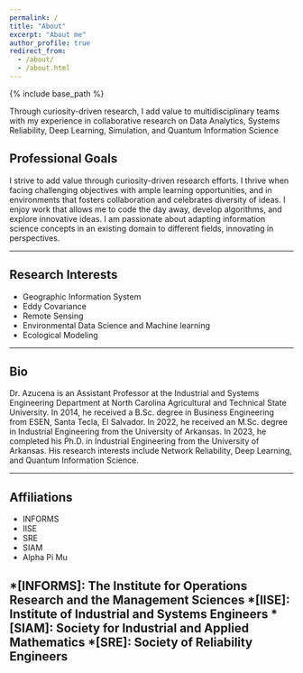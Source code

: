 ```yaml
---
permalink: /
title: "About"
excerpt: "About me"
author_profile: true
redirect_from: 
  - /about/
  - /about.html
---
```

{% include base_path %}

Through curiosity-driven research, I add value to multidisciplinary teams with my experience in collaborative research on Data Analytics, Systems Reliability, Deep Learning, Simulation, and Quantum Information Science 

## Professional Goals
I strive to add value through curiosity-driven research efforts. I thrive when facing challenging objectives with ample learning opportunities, and in environments that fosters collaboration and celebrates diversity of ideas. I enjoy work that allows me to code the day away, develop algorithms, and explore innovative ideas. I am passionate about adapting information science concepts in an existing domain to different fields, innovating in perspectives.

------

## Research Interests
- Geographic Information System
- Eddy Covariance
- Remote Sensing
- Environmental Data Science and Machine learning
- Ecological Modeling 

------


## Bio


Dr. Azucena is an Assistant Professor at the Industrial and Systems Engineering Department at North Carolina Agricultural and Technical State University. In 2014, he received a B.Sc. degree in Business Engineering from ESEN, Santa Tecla, El Salvador. In 2022, he received an M.Sc. degree in Industrial Engineering from the University of Arkansas. In 2023, he completed his Ph.D. in Industrial Engineering from the University of Arkansas. His research interests include Network Reliability, Deep Learning, and Quantum Information Science.

<!--
### Short Version
### Long Version

Mr. Azucena is a Ph.D. student in the Industrial Engineering Department at the University of Arkansas. In 2014, he received a B.S. degree in Business Engineering from ESEN, Santa Tecla, El Salvador. His research interests include Network Reliability, Deep Learning, and Deep Reinforcement Learning.
-->
------

## Affiliations
- INFORMS
- IISE
- SRE
- SIAM
- Alpha Pi Mu

*[INFORMS]: The Institute for Operations Research and the Management Sciences
*[IISE]: Institute of Industrial and Systems Engineers
*[SIAM]: Society for Industrial and Applied Mathematics
*[SRE]: Society of Reliability Engineers
------

<!--
## Personal Life

Lidia Vasquez is my wifey and I'm grateful for having her in my life

------
-->
